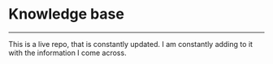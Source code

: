 # Knowledge base
---

This is a live repo, that is constantly updated. I am constantly adding to it with the information I come across.